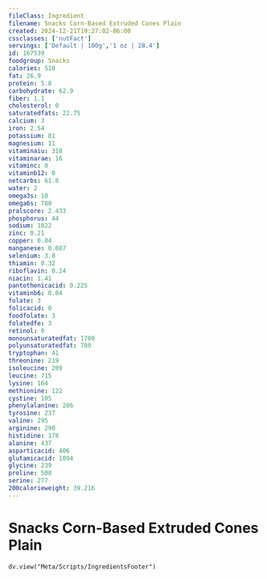 ```yaml
---
fileClass: Ingredient
filename: Snacks Corn-Based Extruded Cones Plain
created: 2024-12-21T19:27:02-06:00
cssclasses: ['nutFact']
servings: ['Default | 100g','1 oz | 28.4']
id: 167539
foodgroup: Snacks
calories: 510
fat: 26.9
protein: 5.8
carbohydrate: 62.9
fiber: 1.1
cholesterol: 0
saturatedfats: 22.75
calcium: 3
iron: 2.54
potassium: 81
magnesium: 11
vitaminaiu: 318
vitaminarae: 16
vitaminc: 0
vitaminb12: 0
netcarbs: 61.8
water: 2
omega3s: 10
omega6s: 780
pralscore: 2.433
phosphorus: 44
sodium: 1022
zinc: 0.21
copper: 0.04
manganese: 0.087
selenium: 3.8
thiamin: 0.32
riboflavin: 0.24
niacin: 1.41
pantothenicacid: 0.225
vitaminb6: 0.04
folate: 3
folicacid: 0
foodfolate: 3
folatedfe: 3
retinol: 0
monounsaturatedfat: 1700
polyunsaturatedfat: 780
tryptophan: 41
threonine: 219
isoleucine: 209
leucine: 715
lysine: 164
methionine: 122
cystine: 105
phenylalanine: 286
tyrosine: 237
valine: 295
arginine: 290
histidine: 178
alanine: 437
asparticacid: 406
glutamicacid: 1094
glycine: 239
proline: 508
serine: 277
200calorieweight: 39.216
---
```


# Snacks Corn-Based Extruded Cones Plain

```dataviewjs
dv.view("Meta/Scripts/IngredientsFooter")
```